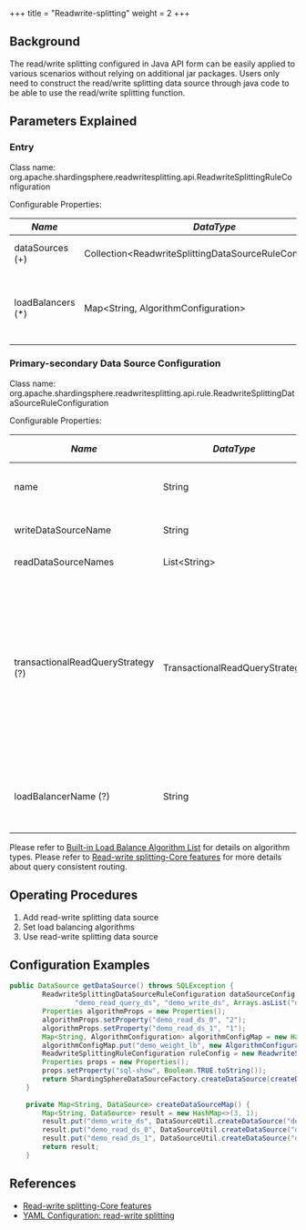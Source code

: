 +++
title = "Readwrite-splitting"
weight = 2
+++

## Background

The read/write splitting configured in Java API form can be easily applied to various scenarios without relying on additional jar packages. Users only need to construct the read/write splitting data source through java code to be able to use the read/write splitting function.

## Parameters Explained

### Entry

Class name: org.apache.shardingsphere.readwritesplitting.api.ReadwriteSplittingRuleConfiguration

Configurable Properties:

| *Name*            | *DataType*                                                  | *Description*                                                          |
|-------------------|-------------------------------------------------------------|------------------------------------------------------------------------|
| dataSources (+)   | Collection\<ReadwriteSplittingDataSourceRuleConfiguration\> | Data sources of write and reads                                        |
| loadBalancers (*) | Map\<String, AlgorithmConfiguration\>                       | Load balance algorithm name and configurations of replica data sources |

### Primary-secondary Data Source Configuration

Class name: org.apache.shardingsphere.readwritesplitting.api.rule.ReadwriteSplittingDataSourceRuleConfiguration

Configurable Properties:

| *Name*                             | *DataType*                     | *Description*                                                                                                                                          | *Default Value*                    |
|------------------------------------|--------------------------------|--------------------------------------------------------------------------------------------------------------------------------------------------------|------------------------------------|
| name                               | String                         | Readwrite-splitting data source name                                                                                                                   | -                                  |
| writeDataSourceName                | String                         | Write data source name                                                                                                                                 | -                                  |
| readDataSourceNames                | List\<String\>                 | Read data sources list                                                                                                                                 | -                                  |
| transactionalReadQueryStrategy (?) | TransactionalReadQueryStrategy | Routing strategy for read query within a transaction, values include: PRIMARY (to primary), FIXED (to fixed data source), DYNAMIC (to any data source) | DYNAMIC                            |
| loadBalancerName (?)               | String                         | Load balance algorithm name of replica sources                                                                                                         | Round robin load balance algorithm |

Please refer to [Built-in Load Balance Algorithm List](/en/user-manual/common-config/builtin-algorithm/load-balance) for details on algorithm types.
Please refer to [Read-write splitting-Core features](/en/features/readwrite-splitting/) for more details about query consistent routing.

## Operating Procedures

1. Add read-write splitting data source
1. Set load balancing algorithms
1. Use read-write splitting data source 
   
## Configuration Examples

```java
public DataSource getDataSource() throws SQLException {
        ReadwriteSplittingDataSourceRuleConfiguration dataSourceConfig = new ReadwriteSplittingDataSourceRuleConfiguration(
                "demo_read_query_ds", "demo_write_ds", Arrays.asList("demo_read_ds_0", "demo_read_ds_1"), "demo_weight_lb");
        Properties algorithmProps = new Properties();
        algorithmProps.setProperty("demo_read_ds_0", "2");
        algorithmProps.setProperty("demo_read_ds_1", "1");
        Map<String, AlgorithmConfiguration> algorithmConfigMap = new HashMap<>(1);
        algorithmConfigMap.put("demo_weight_lb", new AlgorithmConfiguration("WEIGHT", algorithmProps));
        ReadwriteSplittingRuleConfiguration ruleConfig = new ReadwriteSplittingRuleConfiguration(Collections.singleton(dataSourceConfig), algorithmConfigMap);
        Properties props = new Properties();
        props.setProperty("sql-show", Boolean.TRUE.toString());
        return ShardingSphereDataSourceFactory.createDataSource(createDataSourceMap(), Collections.singleton(ruleConfig), props);
    }
    
    private Map<String, DataSource> createDataSourceMap() {
        Map<String, DataSource> result = new HashMap<>(3, 1);
        result.put("demo_write_ds", DataSourceUtil.createDataSource("demo_write_ds"));
        result.put("demo_read_ds_0", DataSourceUtil.createDataSource("demo_read_ds_0"));
        result.put("demo_read_ds_1", DataSourceUtil.createDataSource("demo_read_ds_1"));
        return result;
    }
```

## References

- [Read-write splitting-Core features](/en/features/readwrite-splitting/)
- [YAML Configuration: read-write splitting](/en/user-manual/shardingsphere-jdbc/yaml-config/rules/readwrite-splitting/)
